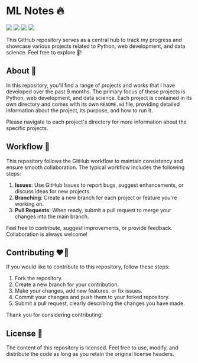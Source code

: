 # ML Notes 🔥

<a class="header-badge" target="_blank" href="https://www.linkedin.com/in/izammohammed"><img src="https://img.shields.io/badge/style--5eba00.svg?label=LinkedIn&logo=linkedin&style=social"></a>
<a href="https://izam-mohammed.github.io/" alt="izam"><img src="https://img.shields.io/badge/Build by - Izam Mohammed-blue" /></a>
<img src="https://img.shields.io/badge/PRs - Welcome-green" />
<img src="https://img.shields.io/badge/Build -In progress-yellow" />

 This GitHub repository serves as a central hub to track my progress and showcase various projects related to Python, web development, and data science. Feel free to explore 🌚!

## About 📄

In this repository, you'll find a range of projects and works that I have developed over the past 9 months. The primary focus of these projects is Python, web development, and data science. Each project is contained in its own directory and comes with its own `README.md` file, providing detailed information about the project, its purpose, and how to run it.

Please navigate to each project's directory for more information about the specific projects.

## Workflow 📍

This repository follows the GitHub workflow to maintain consistency and ensure smooth collaboration. The typical workflow includes the following steps:

1. **Issues**: Use GitHub Issues to report bugs, suggest enhancements, or discuss ideas for new projects.
2. **Branching**: Create a new branch for each project or feature you're working on.
4. **Pull Requests**: When ready, submit a pull request to merge your changes into the main branch.

Feel free to contribute, suggest improvements, or provide feedback. Collaboration is always welcome!

## Contributing ❤️‍🔥

If you would like to contribute to this repository, follow these steps:

1. Fork the repository.
2. Create a new branch for your contribution.
3. Make your changes, add new features, or fix issues.
4. Commit your changes and push them to your forked repository.
5. Submit a pull request, clearly describing the changes you have made.

Thank you for considering contributing!

## License 🔑

The content of this repository is licensed. Feel free to use, modify, and distribute the code as long as you retain the original license headers.


